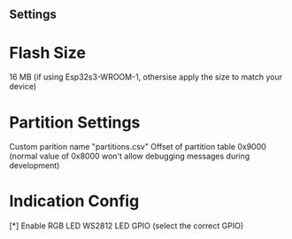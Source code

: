## Settings

# Flash Size
16 MB (if using Esp32s3-WROOM-1, othersise apply the size to match your device)

# Partition Settings
Custom parition name "partitions.csv"
Offset of partition table 0x9000   (normal value of 0x8000 won't allow debugging messages during development)

# Indication Config
[*] Enable RGB LED
WS2812 LED GPIO (select the correct GPIO)